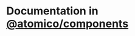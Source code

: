 # Documentation in [@atomico/components](https://atomico.gitbook.io/doc/atomico/atomico-components)
